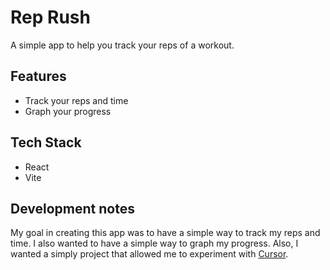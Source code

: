 # Rep Rush

A simple app to help you track your reps of a workout.

## Features

- Track your reps and time
- Graph your progress

## Tech Stack

- React
- Vite

## Development notes

My goal in creating this app was to have a simple way to track my reps and time. I also wanted to have a simple way to graph my progress. Also, I wanted a simply project that allowed me to experiment with [Cursor](https://www.cursor.com/).